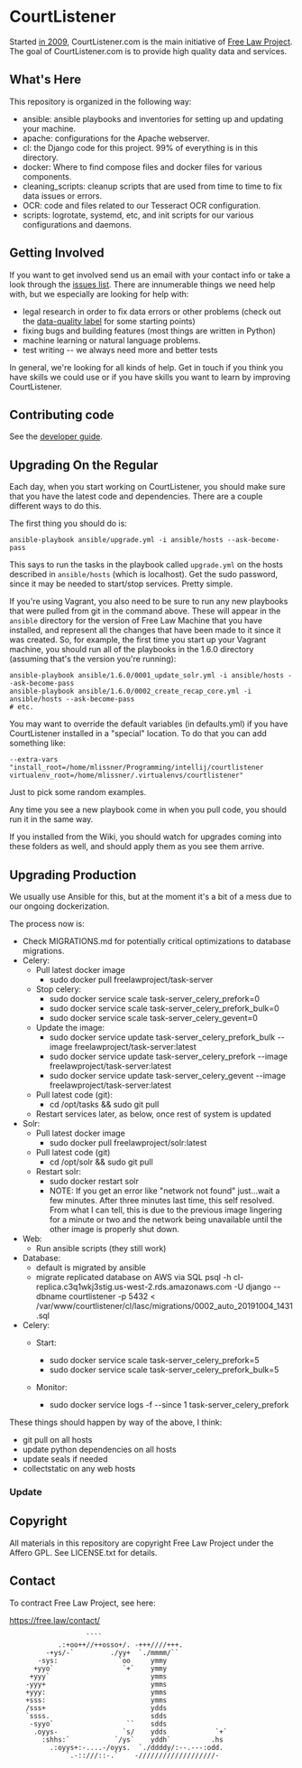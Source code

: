 # CourtListener

Started [in 2009][yours-truly], CourtListener.com is the main initiative of [Free Law Project][flp]. The goal of CourtListener.com is to provide high quality data and services.

## What's Here

This repository is organized in the following way:

 - ansible: ansible playbooks and inventories for setting up and updating your machine.
 - apache: configurations for the Apache webserver.
 - cl: the Django code for this project. 99% of everything is in this directory.
 - docker: Where to find compose files and docker files for various components.
 - cleaning_scripts: cleanup scripts that are used from time to time to fix data issues or errors.
 - OCR: code and files related to our Tesseract OCR configuration.
 - scripts: logrotate, systemd, etc, and init scripts for our various configurations and daemons.


## Getting Involved

If you want to get involved send us an email with your contact info or take a look through the [issues list][issues]. There are innumerable things we need help with, but we especially are looking for help with:

 - legal research in order to fix data errors or other problems (check out the [data-quality label][dq] for some starting points)
 - fixing bugs and building features (most things are written in Python)
 - machine learning or natural language problems. 
 - test writing -- we always need more and better tests

In general, we're looking for all kinds of help. Get in touch if you think you have skills we could use or if you have skills you want to learn by improving CourtListener.


## Contributing code

See the [developer guide][developing].


## Upgrading On the Regular

Each day, when you start working on CourtListener, you should make sure that you have the latest code and dependencies. There are a couple different ways to do this. 
 
The first thing you should do is:

    ansible-playbook ansible/upgrade.yml -i ansible/hosts --ask-become-pass
    
This says to run the tasks in the playbook called `upgrade.yml` on the hosts described in `ansible/hosts` (which is localhost). Get the sudo password, since it may be needed to start/stop services. Pretty simple. 

If you're using Vagrant, you also need to be sure to run any new playbooks that were pulled from git in the command above. These will appear in the `ansible` directory for the version of Free Law Machine that you have installed, and represent all the changes that have been made to it since it was created. So, for example, the first time you start up your Vagrant machine, you should run all of the playbooks in the 1.6.0 directory (assuming that's the version you're running):

    ansible-playbook ansible/1.6.0/0001_update_solr.yml -i ansible/hosts --ask-become-pass
    ansible-playbook ansible/1.6.0/0002_create_recap_core.yml -i ansible/hosts --ask-become-pass
    # etc.

You may want to override the default variables (in defaults.yml) if you have CourtListener installed in a "special" location. To do that you can add something like:

    --extra-vars "install_root=/home/mlissner/Programming/intellij/courtlistener virtualenv_root=/home/mlissner/.virtualenvs/courtlistener"

Just to pick some random examples. 

Any time you see a new playbook come in when you pull code, you should run it in the same way.

If you installed from the Wiki, you should watch for upgrades coming into these folders as well, and should apply them as you see them arrive.


## Upgrading Production

We usually use Ansible for this, but at the moment it's a bit of a mess due to our ongoing dockerization.

The process now is:

 - Check MIGRATIONS.md for potentially critical optimizations to database migrations.
 - Celery:
    - Pull latest docker image
        - sudo docker pull freelawproject/task-server
    - Stop celery:
        - sudo docker service scale task-server_celery_prefork=0
        - sudo docker service scale task-server_celery_prefork_bulk=0
        - sudo docker service scale task-server_celery_gevent=0
    - Update the image:
       - sudo docker service update task-server_celery_prefork_bulk --image freelawproject/task-server:latest
       - sudo docker service update task-server_celery_prefork --image freelawproject/task-server:latest
       - sudo docker service update task-server_celery_gevent --image freelawproject/task-server:latest
    - Pull latest code (git):
        - cd /opt/tasks && sudo git pull
    - Restart services later, as below, once rest of system is updated
 - Solr:
    - Pull latest docker image
        - sudo docker pull freelawproject/solr:latest
    - Pull latest code (git)
        - cd /opt/solr && sudo git pull
    - Restart solr:
        - sudo docker restart solr
        - NOTE: If you get an error like "network not found" just...wait a few minutes. After three minutes last time, this self resolved. From what I can tell, this is due to the previous image lingering for a minute or two and the network being unavailable until the other image is properly shut down.
 - Web:
    - Run ansible scripts (they still work)
 - Database:
    - default is migrated by ansible
    - migrate replicated database on AWS via SQL
    psql -h cl-replica.c3q1wkj3stig.us-west-2.rds.amazonaws.com -U django --dbname courtlistener -p 5432 <  /var/www/courtlistener/cl/lasc/migrations/0002_auto_20191004_1431.sql
 - Celery:
    - Start:
        - sudo docker service scale task-server_celery_prefork=5
        - sudo docker service scale task-server_celery_prefork_bulk=5

    - Monitor: 
        - sudo docker service logs -f --since 1 task-server_celery_prefork
    

These things should happen by way of the above, I think:
 - git pull on all hosts
 - update python dependencies on all hosts
 - update seals if needed
 - collectstatic on any web hosts

### Update


## Copyright

All materials in this repository are copyright Free Law Project under the Affero GPL. See LICENSE.txt for details.


## Contact

To contract Free Law Project, see here:

https://free.law/contact/


                       ````
                .:+oo++//++osso+/. -+++////+++.
             -+ys/-`         ./yy+  `./mmmm/``
           -sys:               `oo     ymmy
          +yyo`                 `+`    ymmy
         +yyy`                         ymms
        -yyy+                          ymms
        +yyy:                          ymms
        +sss:                          ymms
        /sss+                          ydds
        `ssss.                         sdds
         -syyo`                  ``    sdds
          .oyys-                `s/    ydds            `+`
            :shhs:`           `/ys`    yddh`          .hs
              .:oyys+:-....-/oyys.  `./ddddy/:--.---:odd.
                  `.-::///::-.`    -///////////////////-


[issues]: https://github.com/freelawproject/courtlistener/issues
[hw]: https://github.com/freelawproject/courtlistener/labels/help%20wanted
[dq]: https://github.com/freelawproject/courtlistener/labels/data-quality
[flp]: https://free.law/
[developing]: https://github.com/freelawproject/courtlistener/blob/master/DEVELOPING.md
[yours-truly]: https://github.com/freelawproject/courtlistener/commit/90db0eb433990a7fd5e8cbe5b0fffef5fbf8e4f6
